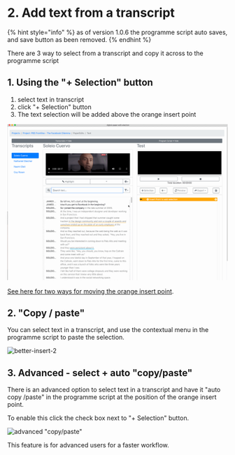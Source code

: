 # 2. Add text from a transcript

{% hint style="info" %}
as of version 1.0.6 the programme script auto saves, and save button as been removed.
{% endhint %}

There are 3 way to select from a transcript and copy it across to the programme script

## 1. Using the "+ Selection" button

1. select text in transcript
2. click "+ Selection" button
3. The text selection will be added above the orange insert point 

![Select text](../../.gitbook/assets/select-text.gif)

[See here for two ways for moving the orange insert point](move-the-insert-point.md).

## 2. "Copy / paste"

You can select text in a transcript, and use the contextual menu in the programme script to paste the selection.

![better-insert-2](https://user-images.githubusercontent.com/4661975/75947982-23e85c00-5e70-11ea-80f1-827cb071370c.gif)

## 3. Advanced - select + auto "copy/paste"

There is an advanced option to select text in a transcript and have it "auto copy /paste"  in the programme script at the position of the orange insert point.  
  
To enable this click the check box next to  "+ Selection" button.

![advanced &quot;copy/paste&quot;](https://user-images.githubusercontent.com/4661975/76034120-fd77fe80-5f0b-11ea-9a61-a7588ad83c79.gif)

This feature is for advanced users for a faster workflow.

